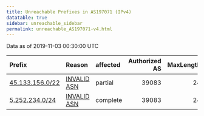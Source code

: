 ```yaml
---
title: Unreachable Prefixes in AS197071 (IPv4)
datatable: true
sidebar: unreachable_sidebar
permalink: unreachable_AS197071-v4.html
---
```


Data as of 2019-11-03 00:30:00 UTC


<div class="datatable-begin"></div>

| Prefix                                                   | Reason                                                                                                  | affected   |   Authorized AS |   MaxLength | Anchor                                         |   unreachable /24s |
|:---------------------------------------------------------|:--------------------------------------------------------------------------------------------------------|:-----------|----------------:|------------:|:-----------------------------------------------|-------------------:|
| [45.133.156.0/22](https://stat.ripe.net/45.133.156.0/22) | [INVALID ASN](https://rpki-validator.ripe.net/announcement-preview?asn=AS197071&prefix=45.133.156.0/22) | partial    |           39083 |          24 | [RIPE](unreachable_RIPE_NCC_RPKI_Root-v4.html) |                  4 |
| [5.252.234.0/24](https://stat.ripe.net/5.252.234.0/24)   | [INVALID ASN](https://rpki-validator.ripe.net/announcement-preview?asn=AS197071&prefix=5.252.234.0/24)  | complete   |           39083 |          24 | [RIPE](unreachable_RIPE_NCC_RPKI_Root-v4.html) |                  1 |

<div class="datatable-end"></div>